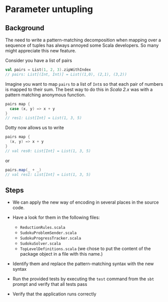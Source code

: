 # Parameter untupling

## Background

The need to write a pattern-matching decomposition when mapping over a sequence 
of tuples has always annoyed some Scala developers. So many might appreciate this 
new feature.

Consider you have a list of pairs

```scala
val pairs = List(1, 2, 3).zipWithIndex
// pairs: List[(Int, Int)] = List((1,0), (2,1), (3,2))
```

Imagine you want to map `pairs` to a list of `Int`s so that each pair of numbers is 
mapped to their sum. The best way to do this in _Scala 2.x_ was with a pattern 
matching anonymous function.

```scala
pairs map {
  case (x, y) => x + y
}
// res1: List[Int] = List(1, 3, 5)
```
Dotty now allows us to write

```scala
pairs map {
  (x, y) => x + y
}
// val res0: List[Int] = List(1, 3, 5)
```
or

```scala
pairs.map(_ + _)
// val res1: List[Int] = List(1, 3, 5)
```

## Steps

- We can apply the new way of encoding in several places in the source code.

- Have a look for them in the following files:
  - `ReductionRules.scala`
  - `SudokuProblemSender.scala`
  - `SudokuProgressTracker.scala`
  - `SudokuSolver.scala`
  - `TopLevelDefinitions.scala` (we chose to put the content of the package
                               object in a file with this name.)

- Identify them and replace the pattern-matching syntax with the new syntax

- Run the provided tests by executing the `test` command from the `sbt` prompt
  and verify that all tests pass

- Verify that the application runs correctly